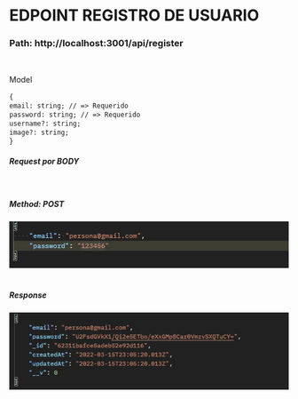 <h1>EDPOINT REGISTRO DE USUARIO</h1>

<h3>Path: http://localhost:3001/api/register </h3>
<br/>
<p>Model<p>

    {
    email: string; // => Requerido
    password: string; // => Requerido
    username?: string;
    image?: string;
    }

<h5>Request por  <strong>BODY</strong> </h5>
<br/>
<h5>Method: <strong>POST</strong> </h5>
<img src='../assets/requestRegister.jpg' alt='requestRegister' />

<br/>
<br/>
<h5><strong>Response</strong></h5>
<img src='../assets/responseRegister.jpg' alt='responseRegister' />
